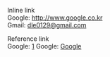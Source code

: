 Inline link  
Google: http://www.google.co.kr  
Gmail: <dle0129@gmail.com>

Reference link  
Google: [1]
Google: [Google]

[1]: http://www.google.co.kr
[Google]: http://www.google/co.kr
